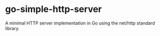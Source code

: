 # go-simple-http-server
A minimal HTTP server implementation in Go using the net/http standard library.
